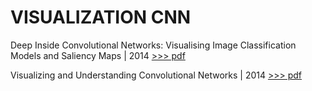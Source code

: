 # VISUALIZATION CNN

Deep Inside Convolutional Networks: Visualising Image Classification Models and Saliency Maps | 2014 [>>> pdf](https://cs.nyu.edu/~fergus/papers/zeilerECCV2014.pdf)

Visualizing and Understanding Convolutional Networks | 2014 [>>> pdf](https://cs.nyu.edu/~fergus/papers/zeilerECCV2014.pdf)
